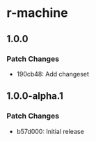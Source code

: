 # r-machine

## 1.0.0

### Patch Changes

- 190cb48: Add changeset

## 1.0.0-alpha.1

### Patch Changes

- b57d000: Initial release
